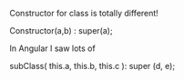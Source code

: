 Constructor for class is totally different!

Constructor(a,b) : super(a);


In Angular I saw lots of 


subClass( this.a, this.b, this.c ): super (d, e);
